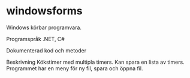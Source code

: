 # windowsforms 


Windows körbar programvara. 

Programspråk
.NET, C#

Dokumenterad kod och metoder 

Beskrivning 
Kökstimer med multipla timers. 
Kan spara en lista av timers.
Programmet har en meny för ny fil, spara och öppna fil. 

